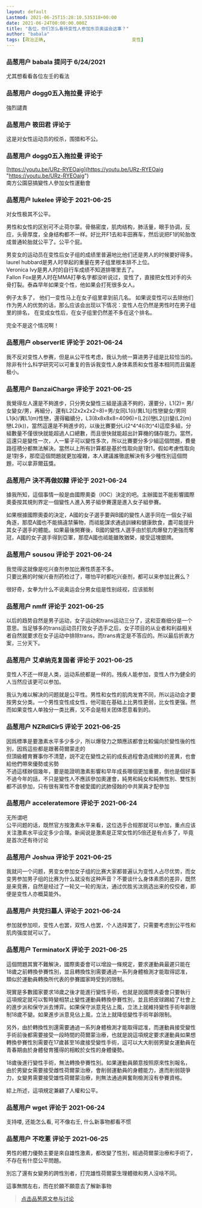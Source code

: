 ```yaml
---
layout: default
Lastmod: 2021-06-25T15:28:10.535318+00:00
date: 2021-06-24T00:00:00.000Z
title: "各位，你们怎么看待变性人参加东京奥运会这事？"
author: "babala"
tags: [政治正确,								变性]
---
```



### 品葱用户 **babala** 提问于 6/24/2021
    
尤其想看看各位左壬的看法
    
                

### 品葱用户 **dogg0五入拖拉曼** 评论于 
        
強烈譴責
        
                

### 品葱用户 **筱田君** 评论于 
        
这是对女性运动员的绞杀，围猎和不公。
        
                

### 品葱用户 **dogg0五入拖拉曼** 评论于 
        
[https://youtu.be/URz-RYEOaig](https://youtu.be/URz-RYEOaig "https://youtu.be/URz-RYEOaig")  
南方公園惡搞變性人參加女性運動會
        
                

### 品葱用户 **lukelee** 评论于 2021-06-25
        
对女性极其不公平。  
  
男性和女性的区别可不止荷尔蒙。骨骼密度，肌肉结构，肺活量，眼手协调，反应，头骨厚度，全身结构都不一样。好比开F1去和丰田赛车，然后说把F1的轮胎改成普通轮胎就公平了。公平个屁。  
  
男变女的运动员在变性后女子组的成绩里普遍地比他们还是男人的时候要好得多。  
laurel hubbard是男人时举起的重量在男子组里根本排不上位。  
Veronica Ivy是男人时的自行车成绩不知道排哪里去了。  
Fallon Fox是男人时在MMA打拳名字都没听说过，变性了，直接把女性对手的头骨打裂。泰森早年如果变个性，他如果会打死很多女人。  
  
例子太多了， 他们一变性马上在女子组里拿到前几名。 如果说变性可以去除他们作为男人的优势的话，那么应该会出现以下情况：变性人在仍然是男性时在男子组里的排名， 在变成女性后，在女子组里仍然差不多在这个排名。  
  
完全不是这个情况啊！
        
                

### 品葱用户 **observerIE** 评论于 2021-06-24
        
我不反对变性人参赛，但是从公平性考虑，我认为统一算进男子组是比较恰当的。  
除非有什么科学研究可以可重复的告诉我变性人身体素质和女性基本相同而且偏差极小。
        
                

### 品葱用户 **BanzaiCharge** 评论于 2021-06-25
        
我覺得左人還是不夠進步，只分男女變性三組是遠遠不夠的，還要分，L1(2)= 男/女變女/男，再細分，還有L2(2x2x2x2=8)=男/女同L1(i)/異L1(j)性戀變女/男同L1(k)/異L1(m)性戀，還得繼續分，L3(8x8x8x8=4096)=(L2(i)戀L2(j))變(L2(m)戀L2(k))，當然這還是不夠進步的，以後比賽要分Li(2^4^4(i次)^4)這麼多組，分組數量不僅很快就能超過人口總數，而且很快就能超出計算機的儲存能力。當然，這還只是變性一次，人一輩子可以變性多次，所以比賽要分多少組這個問題，費曼路徑積分都無法解決。當然以上所有計算都是基於性取向是1對1，假如考慮性取向是1對多，那麼這個問題就更加複雜，本人建議誰徹底解決有多少種性別這個問題，可以拿菲爾茲獎。
        
                

### 品葱用户 **決不再做奴隸** 评论于 2021-06-24
        
據我所知，這個事情一般是由國際奧委（IOC）決定的吧。主辦國並不能影響國際奧委按其規則界定一個變性人進入男子組參賽還是進入女子組參賽。  
  
如果根據國際奧委的決定，A國的女子選手要與B國的變性人選手同在一個女子組角逐，那麼A國也不能搞違禁藥物，而祗能謀求通過訓練和健康飲食，盡可能提升其女子選手的體能。如果最後開賽後，B國的變性人選手由於肌肉爆發力更強而奪冠，A國的女子選手得到亞軍，那麼A國也祗能雖敗猶榮，接受這塊銀牌。
        
                

### 品葱用户 **sousou** 评论于 2021-06-24
        
我觉得这就像是吃兴奋剂参加比赛性质差不多。  
只要比赛的时候兴奋剂药检过了，哪怕平时都吃兴奋剂，都可以来参加比赛么？  
  
很好奇，女拳为什么不说奥运会分男女组是性别歧视，应该抵制
        
                

### 品葱用户 **nmff** 评论于 2021-06-25
        
以后的趋势自然是男子运动，女子运动和trans运动三分了，这和亚裔细分是一个意思。当足够多的trans运动员打败女子选手之后，女子项目的从业者和利益相关者自然就要求在女子运动中排除trans，而trans肯定是不答应的。所以最后折衷方案，三分天下。
        
                

### 品葱用户 **艾卓纳克复国者** 评论于 2021-06-25
        
变性人不还一样是人类，运动系统都是一样的。残疾人能参加，变性人作为健全的人当然应该更可以参加。  
  
我认为难以解决的问题就是公平性。男性和女性的肌肉发育不同，所以运动会才要按男女分类。一个男性变性成女性，他可能在基础上比男性更弱，比女性更强。然而如果变性人单独分一类比赛，又不会是相关团体愿意看到的。
        
                

### 品葱用户 **NZRdlClr5** 评论于 2021-06-25
        
因爲標準是要激素水平多少多少，所以爆發力之類應該都會比較偏向於變性後的性別，因爲這些都是跟著荷爾蒙走的  
但頂級體育賽事你不清楚，説不定在變性之前的成長過程會造成微妙的差異，也會給他們帶來優勢或劣勢  
不過這樣辦個幾年，要是能證明激素影響和早年成長哪個更加重要，倒也是個好事  
不過今年的話，不只是變性人不應該參加奧運會，純男和純女和純無性別、雙性別都不該參加，只有很有黨性不會被愛國的武肺侵蝕的中共黨員才配參加
        
                

### 品葱用户 **acceleratemore** 评论于 2021-06-24
        
无所谓吧  
公平问题的话，既然官方按激素水平来看，这位选手合规那就可以参加，重点应该关注激素水平设定多少合理。新闻说是激素是正常女性的5倍还是有点多了，毕竟是首次还有待讨论
        
                

### 品葱用户 **Joshua** 评论于 2021-06-25
        
我就问一个问题，男变女参加女子组的比赛大家都普遍认为变性人占尽优势，而女变男参加男子组的比赛为什么就没有这种声音？不要谈什么身体素质的差异，既然是来竞赛，自然是经过了一轮又一轮的淘汰，通过优胜劣汰挑选出来的佼佼者，即便是变性人亦概莫能外。
        
                

### 品葱用户 **共党扫墓人** 评论于 2021-06-24
        
参加就参加呗，变性人也罢，双性人也罢，个人选择罢了，只需要考虑到公平性和肌肉强度就可以了。
        
                

### 品葱用户 **TerminatorX** 评论于 2021-06-25
        
這個問題其實不難解決，國際奧委會可以增設一條規定，要求運動員最遲只能在18歲之前轉換參賽性別，並且轉換性別需要通過一系列身體檢測才能取得認准，類似於運動員轉換所代表的參賽國家時受到的限制。  
  
現實是多數國家要求18歲之後才能進行變性手術，也就是說國際奧委會只要執行這項規定就可以暫時變相禁止變性運動員轉換參賽性別，並且把皮球踢給了社會上的進步派和保守派去博弈。如果保守派意見佔上風，立法上就維持變性手術年齡限制18歲不變。如果進步派意見佔上風，立法上就降低變性手術年齡限制。  
  
另外，由於轉換性別還需要通過一系列身體檢測才能取得認准，而運動員接受變性手術前後都需要接受一段時間的荷爾蒙治療，也就是說這項規定要求運動員如果想轉換參賽性別需要在17歲甚至16歲接受變性手術，這可以大大削弱男變女運動員在青春期由於身體發育獲得的相較於女性的身體優勢。  
  
18歲後進行變性手術，無法轉換參賽性別。如果運動員願意按照原來性別報名，由於男變女需要接受雌性荷爾蒙治療，會削弱運動員的身體能力，進而削弱競爭力，女變男需要接受雄性荷爾蒙治療，則無法通過興奮劑檢測沒有參賽資格。  
  
綜上所述，這項規定兼顧了人權和公平。
        
                

### 品葱用户 **wget** 评论于 2021-06-24
        
支持喽, 还能怎么看, 可不像右壬, 什么新事物都看不惯
        
                

### 品葱用户 **不吃蔥** 评论于 2021-06-25
        
男性的體力優勢主要是來自雄性激素，都改變了性別，經過荷爾蒙治療和手術了，不存在有什麼公平問題。  
  
別忘了還有女變男的跨性別者，打完雄性荷爾蒙生理體徵和男人沒啥不同。  
  
這事無關左右，而在於願不願意去了解新事物
        
                





> [点击品葱原文参与讨论](https://pincong.rocks/question/39698)

